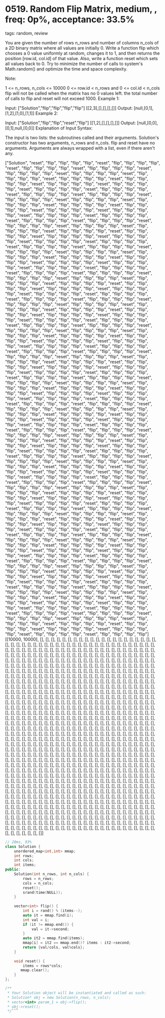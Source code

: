 # 0519. Random Flip Matrix, medium, , freq: 0p%, acceptance: 33.5%
tags: random, review

You are given the number of rows n_rows and number of columns n_cols of a 2D binary matrix where all values are initially 0. Write a function flip which chooses a 0 value uniformly at random, changes it to 1, and then returns the position [row.id, col.id] of that value. Also, write a function reset which sets all values back to 0. Try to minimize the number of calls to system's Math.random() and optimize the time and space complexity.

Note:

1 <= n_rows, n_cols <= 10000
0 <= row.id < n_rows and 0 <= col.id < n_cols
flip will not be called when the matrix has no 0 values left.
the total number of calls to flip and reset will not exceed 1000.
Example 1:

Input: 
["Solution","flip","flip","flip","flip"]
[[2,3],[],[],[],[]]
Output: [null,[0,1],[1,2],[1,0],[1,1]]
Example 2:

Input: 
["Solution","flip","flip","reset","flip"]
[[1,2],[],[],[],[]]
Output: [null,[0,0],[0,1],null,[0,0]]
Explanation of Input Syntax:

The input is two lists: the subroutines called and their arguments. Solution's constructor has two arguments, n_rows and n_cols. flip and reset have no arguments. Arguments are always wrapped with a list, even if there aren't any.

["Solution", "reset", "flip", "flip", "flip", "flip", "reset", "flip", "flip", "flip", "flip", "reset", "flip", "flip", "flip", "flip", "reset", "flip", "flip", "flip", "flip", "reset", "flip", "flip", "flip", "flip", "reset", "flip", "flip", "flip", "flip", "reset", "flip", "flip", "flip", "flip", "reset", "flip", "flip", "flip", "flip", "reset", "flip", "flip", "flip", "flip", "reset", "flip", "flip", "flip", "flip", "reset", "flip", "flip", "flip", "flip", "reset", "flip", "flip", "flip", "flip", "reset", "flip", "flip", "flip", "flip", "reset", "flip", "flip", "flip", "flip", "reset", "flip", "flip", "flip", "flip", "reset", "flip", "flip", "flip", "flip", "reset", "flip", "flip", "flip", "flip", "reset", "flip", "flip", "flip", "flip", "reset", "flip", "flip", "flip", "flip", "reset", "flip", "flip", "flip", "flip", "reset", "flip", "flip", "flip", "flip", "reset", "flip", "flip", "flip", "flip", "reset", "flip", "flip", "flip", "flip", "reset", "flip", "flip", "flip", "flip", "reset", "flip", "flip", "flip", "flip", "reset", "flip", "flip", "flip", "flip", "reset", "flip", "flip", "flip", "flip", "reset", "flip", "flip", "flip", "flip", "reset", "flip", "flip", "flip", "flip", "reset", "flip", "flip", "flip", "flip", "reset", "flip", "flip", "flip", "flip", "reset", "flip", "flip", "flip", "flip", "reset", "flip", "flip", "flip", "flip", "reset", "flip", "flip", "flip", "flip", "reset", "flip", "flip", "flip", "flip", "reset", "flip", "flip", "flip", "flip", "reset", "flip", "flip", "flip", "flip", "reset", "flip", "flip", "flip", "flip", "reset", "flip", "flip", "flip", "flip", "reset", "flip", "flip", "flip", "flip", "reset", "flip", "flip", "flip", "flip", "reset", "flip", "flip", "flip", "flip", "reset", "flip", "flip", "flip", "flip", "reset", "flip", "flip", "flip", "flip", "reset", "flip", "flip", "flip", "flip", "reset", "flip", "flip", "flip", "flip", "reset", "flip", "flip", "flip", "flip", "reset", "flip", "flip", "flip", "flip", "reset", "flip", "flip", "flip", "flip", "reset", "flip", "flip", "flip", "flip", "reset", "flip", "flip", "flip", "flip", "reset", "flip", "flip", "flip", "flip", "reset", "flip", "flip", "flip", "flip", "reset", "flip", "flip", "flip", "flip", "reset", "flip", "flip", "flip", "flip", "reset", "flip", "flip", "flip", "flip", "reset", "flip", "flip", "flip", "flip", "reset", "flip", "flip", "flip", "flip", "reset", "flip", "flip", "flip", "flip", "reset", "flip", "flip", "flip", "flip", "reset", "flip", "flip", "flip", "flip", "reset", "flip", "flip", "flip", "flip", "reset", "flip", "flip", "flip", "flip", "reset", "flip", "flip", "flip", "flip", "reset", "flip", "flip", "flip", "flip", "reset", "flip", "flip", "flip", "flip", "reset", "flip", "flip", "flip", "flip", "reset", "flip", "flip", "flip", "flip", "reset", "flip", "flip", "flip", "flip", "reset", "flip", "flip", "flip", "flip", "reset", "flip", "flip", "flip", "flip", "reset", "flip", "flip", "flip", "flip", "reset", "flip", "flip", "flip", "flip", "reset", "flip", "flip", "flip", "flip", "reset", "flip", "flip", "flip", "flip", "reset", "flip", "flip", "flip", "flip", "reset", "flip", "flip", "flip", "flip", "reset", "flip", "flip", "flip", "flip", "reset", "flip", "flip", "flip", "flip", "reset", "flip", "flip", "flip", "flip", "reset", "flip", "flip", "flip", "flip", "reset", "flip", "flip", "flip", "flip", "reset", "flip", "flip", "flip", "flip", "reset", "flip", "flip", "flip", "flip", "reset", "flip", "flip", "flip", "flip", "reset", "flip", "flip", "flip", "flip", "reset", "flip", "flip", "flip", "flip", "reset", "flip", "flip", "flip", "flip", "reset", "flip", "flip", "flip", "flip", "reset", "flip", "flip", "flip", "flip", "reset", "flip", "flip", "flip", "flip", "reset", "flip", "flip", "flip", "flip", "reset", "flip", "flip", "flip", "flip", "reset", "flip", "flip", "flip", "flip", "reset", "flip", "flip", "flip", "flip", "reset", "flip", "flip", "flip", "flip", "reset", "flip", "flip", "flip", "flip", "reset", "flip", "flip", "flip", "flip", "reset", "flip", "flip", "flip", "flip", "reset", "flip", "flip", "flip", "flip", "reset", "flip", "flip", "flip", "flip", "reset", "flip", "flip", "flip", "flip", "reset", "flip", "flip", "flip", "flip", "reset", "flip", "flip", "flip", "flip", "reset", "flip", "flip", "flip", "flip", "reset", "flip", "flip", "flip", "flip", "reset", "flip", "flip", "flip", "flip", "reset", "flip", "flip", "flip", "flip", "reset", "flip", "flip", "flip", "flip", "reset", "flip", "flip", "flip", "flip", "reset", "flip", "flip", "flip", "flip", "reset", "flip", "flip", "flip", "flip", "reset", "flip", "flip", "flip", "flip", "reset", "flip", "flip", "flip", "flip", "reset", "flip", "flip", "flip", "flip", "reset", "flip", "flip", "flip", "flip", "reset", "flip", "flip", "flip", "flip", "reset", "flip", "flip", "flip", "flip", "reset", "flip", "flip", "flip", "flip", "reset", "flip", "flip", "flip", "flip", "reset", "flip", "flip", "flip", "flip", "reset", "flip", "flip", "flip", "flip", "reset", "flip", "flip", "flip", "flip", "reset", "flip", "flip", "flip", "flip", "reset", "flip", "flip", "flip", "flip", "reset", "flip", "flip", "flip", "flip", "reset", "flip", "flip", "flip", "flip", "reset", "flip", "flip", "flip", "flip", "reset", "flip", "flip", "flip", "flip", "reset", "flip", "flip", "flip", "flip", "reset", "flip", "flip", "flip", "flip", "reset", "flip", "flip", "flip", "flip", "reset", "flip", "flip", "flip", "flip", "reset", "flip", "flip", "flip", "flip", "reset", "flip", "flip", "flip", "flip", "reset", "flip", "flip", "flip", "flip", "reset", "flip", "flip", "flip", "flip", "reset", "flip", "flip", "flip", "flip", "reset", "flip", "flip", "flip", "flip", "reset", "flip", "flip", "flip", "flip", "reset", "flip", "flip", "flip", "flip", "reset", "flip", "flip", "flip", "flip", "reset", "flip", "flip", "flip", "flip", "reset", "flip", "flip", "flip", "flip", "reset", "flip", "flip", "flip", "flip", "reset", "flip", "flip", "flip", "flip", "reset", "flip", "flip", "flip", "flip", "reset", "flip", "flip", "flip", "flip", "reset", "flip", "flip", "flip", "flip", "reset", "flip", "flip", "flip", "flip", "reset", "flip", "flip", "flip", "flip", "reset", "flip", "flip", "flip", "flip", "reset", "flip", "flip", "flip", "flip", "reset", "flip", "flip", "flip", "flip", "reset", "flip", "flip", "flip", "flip", "reset", "flip", "flip", "flip", "flip", "reset", "flip", "flip", "flip", "flip", "reset", "flip", "flip", "flip", "flip", "reset", "flip", "flip", "flip", "flip", "reset", "flip", "flip", "flip", "flip", "reset", "flip", "flip", "flip", "flip", "reset", "flip", "flip", "flip", "flip", "reset", "flip", "flip", "flip", "flip", "reset", "flip", "flip", "flip", "flip", "reset", "flip", "flip", "flip", "flip", "reset", "flip", "flip", "flip", "flip", "reset", "flip", "flip", "flip", "flip", "reset", "flip", "flip", "flip", "flip", "reset", "flip", "flip", "flip", "flip", "reset", "flip", "flip", "flip", "flip", "reset", "flip", "flip", "flip", "flip", "reset", "flip", "flip", "flip", "flip", "reset", "flip", "flip", "flip", "flip", "reset", "flip", "flip", "flip", "flip", "reset", "flip", "flip", "flip", "flip", "reset", "flip", "flip", "flip", "flip", "reset", "flip", "flip", "flip", "flip", "reset", "flip", "flip", "flip", "flip", "reset", "flip", "flip", "flip", "flip", "reset", "flip", "flip", "flip", "flip", "reset", "flip", "flip", "flip", "flip", "reset", "flip", "flip", "flip", "flip", "reset", "flip", "flip", "flip", "flip", "reset", "flip", "flip", "flip", "flip", "reset", "flip", "flip", "flip", "flip", "reset", "flip", "flip", "flip", "flip", "reset", "flip", "flip", "flip", "flip", "reset", "flip", "flip", "flip", "flip", "reset", "flip", "flip", "flip", "flip", "reset", "flip", "flip", "flip", "flip", "reset", "flip", "flip", "flip", "flip", "reset", "flip", "flip", "flip", "flip", "reset", "flip", "flip", "flip", "flip", "reset", "flip", "flip", "flip", "flip", "reset", "flip", "flip", "flip", "flip", "reset", "flip", "flip", "flip", "flip", "reset", "flip", "flip", "flip", "flip", "reset", "flip", "flip", "flip", "flip", "reset", "flip", "flip", "flip", "flip", "reset", "flip", "flip", "flip", "flip"]
[[10000, 10000], [], [], [], [], [], [], [], [], [], [], [], [], [], [], [], [], [], [], [], [], [], [], [], [], [], [], [], [], [], [], [], [], [], [], [], [], [], [], [], [], [], [], [], [], [], [], [], [], [], [], [], [], [], [], [], [], [], [], [], [], [], [], [], [], [], [], [], [], [], [], [], [], [], [], [], [], [], [], [], [], [], [], [], [], [], [], [], [], [], [], [], [], [], [], [], [], [], [], [], [], [], [], [], [], [], [], [], [], [], [], [], [], [], [], [], [], [], [], [], [], [], [], [], [], [], [], [], [], [], [], [], [], [], [], [], [], [], [], [], [], [], [], [], [], [], [], [], [], [], [], [], [], [], [], [], [], [], [], [], [], [], [], [], [], [], [], [], [], [], [], [], [], [], [], [], [], [], [], [], [], [], [], [], [], [], [], [], [], [], [], [], [], [], [], [], [], [], [], [], [], [], [], [], [], [], [], [], [], [], [], [], [], [], [], [], [], [], [], [], [], [], [], [], [], [], [], [], [], [], [], [], [], [], [], [], [], [], [], [], [], [], [], [], [], [], [], [], [], [], [], [], [], [], [], [], [], [], [], [], [], [], [], [], [], [], [], [], [], [], [], [], [], [], [], [], [], [], [], [], [], [], [], [], [], [], [], [], [], [], [], [], [], [], [], [], [], [], [], [], [], [], [], [], [], [], [], [], [], [], [], [], [], [], [], [], [], [], [], [], [], [], [], [], [], [], [], [], [], [], [], [], [], [], [], [], [], [], [], [], [], [], [], [], [], [], [], [], [], [], [], [], [], [], [], [], [], [], [], [], [], [], [], [], [], [], [], [], [], [], [], [], [], [], [], [], [], [], [], [], [], [], [], [], [], [], [], [], [], [], [], [], [], [], [], [], [], [], [], [], [], [], [], [], [], [], [], [], [], [], [], [], [], [], [], [], [], [], [], [], [], [], [], [], [], [], [], [], [], [], [], [], [], [], [], [], [], [], [], [], [], [], [], [], [], [], [], [], [], [], [], [], [], [], [], [], [], [], [], [], [], [], [], [], [], [], [], [], [], [], [], [], [], [], [], [], [], [], [], [], [], [], [], [], [], [], [], [], [], [], [], [], [], [], [], [], [], [], [], [], [], [], [], [], [], [], [], [], [], [], [], [], [], [], [], [], [], [], [], [], [], [], [], [], [], [], [], [], [], [], [], [], [], [], [], [], [], [], [], [], [], [], [], [], [], [], [], [], [], [], [], [], [], [], [], [], [], [], [], [], [], [], [], [], [], [], [], [], [], [], [], [], [], [], [], [], [], [], [], [], [], [], [], [], [], [], [], [], [], [], [], [], [], [], [], [], [], [], [], [], [], [], [], [], [], [], [], [], [], [], [], [], [], [], [], [], [], [], [], [], [], [], [], [], [], [], [], [], [], [], [], [], [], [], [], [], [], [], [], [], [], [], [], [], [], [], [], [], [], [], [], [], [], [], [], [], [], [], [], [], [], [], [], [], [], [], [], [], [], [], [], [], [], [], [], [], [], [], [], [], [], [], [], [], [], [], [], [], [], [], [], [], [], [], [], [], [], [], [], [], [], [], [], [], [], [], [], [], [], [], [], [], [], [], [], [], [], [], [], [], [], [], [], [], [], [], [], [], [], [], [], [], [], [], [], [], [], [], [], [], [], [], [], [], [], [], [], [], [], [], [], [], [], [], [], [], [], [], [], [], [], [], [], [], [], [], [], [], [], [], [], [], [], [], [], [], [], [], [], [], [], [], [], [], [], [], [], [], [], [], [], [], [], [], [], [], [], [], [], [], [], [], [], [], [], [], [], [], [], [], [], [], [], [], [], [], [], [], [], [], [], [], [], [], [], [], [], [], [], [], [], [], [], [], [], [], [], [], [], [], [], [], [], [], [], [], [], [], [], [], [], [], [], [], [], [], [], [], [], [], [], [], [], [], [], [], [], [], [], [], [], [], [], [], [], [], [], [], [], [], [], [], [], [], [], [], [], [], [], [], [], [], [], [], [], [], [], [], [], [], [], [], [], [], [], [], [], [], [], [], [], [], [], [], [], [], [], [], [], [], [], [], [], [], [], [], [], [], [], [], [], [], [], [], [], [], [], [], [], [], [], [], [], [], [], [], [], [], [], [], [], [], [], [], [], [], [], [], [], [], [], [], [], [], [], [], [], [], [], [], [], [], [], [], [], [], [], [], [], [], [], [], [], [], [], [], [], [], [], [], [], [], [], [], [], [], [], [], [], [], []]

```c++
// 20ms, 93%
class Solution {
    unordered_map<int,int> mmap;
    int rows;
    int cols;
    int items;
public:
    Solution(int n_rows, int n_cols) {
        rows = n_rows;
        cols = n_cols;
        reset();
        srand(time(NULL));
    }
    
    vector<int> flip() {
        int i = rand() % (items--);
        auto it = mmap.find(i);
        int val = i;
        if (it != mmap.end()) {
            val = it->second;
        }
        auto it2 = mmap.find(items);
        mmap[i] = it2 == mmap.end()? items : it2->second;
        return {val/cols, val%cols};
    }
    
    void reset() {
        items = rows*cols;
       mmap.clear();
    }
};

/**
 * Your Solution object will be instantiated and called as such:
 * Solution* obj = new Solution(n_rows, n_cols);
 * vector<int> param_1 = obj->flip();
 * obj->reset();
 */```
